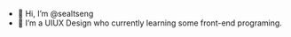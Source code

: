 - 👋 Hi, I’m @sealtseng
- 👀 I’m a UIUX Design who currently learning some front-end programing.


<!---
sealtseng/sealtseng is a ✨ special ✨ repository because its `README.md` (this file) appears on your GitHub profile.
You can click the Preview link to take a look at your changes.
--->
